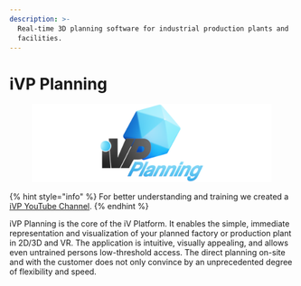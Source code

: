 ```yaml
---
description: >-
  Real-time 3D planning software for industrial production plants and
  facilities.
---
```


# iVP Planning

<figure><img src="../../.gitbook/assets/iVPPlanning_ns.png" alt="Logo iVP Planning"><figcaption></figcaption></figure>

{% hint style="info" %}
For better understanding and training we created a [<img src="../../../.gitbook/assets/YouTube_icon.png" alt="" data-size="line"> iVP YouTube Channel](https://www.youtube.com/playlist?list=PLlzoGkRUR67houzn5F5ejD3R-kQrDcps5).
{% endhint %}

iVP Planning is the core of the iV Platform. It enables the simple, immediate representation and visualization of your planned factory or production plant in 2D/3D and VR. The application is intuitive, visually appealing, and allows even untrained persons low-threshold access. The direct planning on-site and with the customer does not only convince by an unprecedented degree of flexibility and speed.
